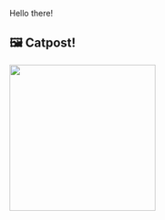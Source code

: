 Hello there!



## 🖼️ Catpost!

<sub>
    <img src="https://cdn2.thecatapi.com/images/MTcyMzQzMQ.jpg" height="256">
</sub>

